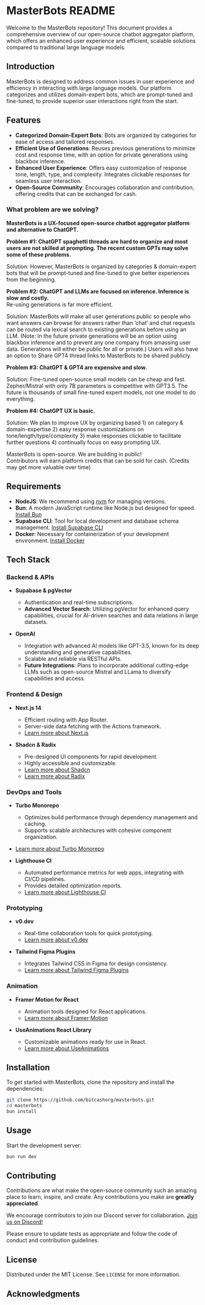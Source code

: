 # MasterBots README

Welcome to the MasterBots repository! This document provides a comprehensive overview of our open-source chatbot aggregator platform, which offers an enhanced user experience and efficient, scalable solutions compared to traditional large language models.

## Introduction

MasterBots is designed to address common issues in user experience and efficiency in interacting with large language models. Our platform categorizes and utilizes domain-expert bots, which are prompt-tuned and fine-tuned, to provide superior user interactions right from the start.

## Features

- **Categorized Domain-Expert Bots**: Bots are organized by categories for ease of access and tailored responses.
- **Efficient Use of Generations**: Reuses previous generations to minimize cost and response time, with an option for private generations using blackbox inference.
- **Enhanced User Experience**: Offers easy customization of response tone, length, type, and complexity. Integrates clickable responses for seamless user interaction.
- **Open-Source Community**: Encourages collaboration and contribution, offering credits that can be exchanged for cash.

### What problem are we solving?

**MasterBots is a UX-focused open-source chatbot aggregator platform and alternative to ChatGPT.**

**Problem #1: ChatGPT spaghetti threads are hard to organize and most users are not skilled at prompting. The recent custom GPTs may solve some of these problems.**

Solution: However, MasterBots is organized by categories & domain-expert bots that will be prompt-tuned and fine-tuned to give better experiences from the beginning.

**Problem #2: ChatGPT and LLMs are focused on inference. Inference is slow and costly.**  
Re-using generations is far more efficient.

Solution: MasterBots will make all user generations public so people who want answers can browse for answers rather than ‘chat’ and chat requests can be routed via lexical search to existing generations before using an LLM. (Note: In the future private generations will be an option using blackbox inference and to prevent any one company from amassing user data. Generations will either be public for all or private.) Users will also have an option to Share GPT4 thread links to MasterBots to be shared publicly.

**Problem #3: ChatGPT & GPT4 are expensive and slow.**

Solution: Fine-tuned open-source small models can be cheap and fast. Zepher/Mistral with only 7B parameters is competitive with GPT3.5. The future is thousands of small fine-tuned expert models, not one model to do everything.

**Problem #4: ChatGPT UX is basic.**

Solution: We plan to improve UX by organizing based 1) on category & domain-expertise 2) easy response customizations on tone/length/type/complexity 3) make responses clickable to facilitate further questions 4) continually focus on easy prompting UX.

MasterBots is open-source. We are building in public!  
Contributors will earn platform credits that can be sold for cash.
(Credits may get more valuable over time)

## Requirements

- **NodeJS**: We recommend using [nvm](https://github.com/nvm-sh/nvm) for managing versions.
- **Bun**: A modern JavaScript runtime like Node.js but designed for speed. [Install Bun](https://bun.sh/)
- **Supabase CLI**: Tool for local development and database schema management. [Install Supabase CLI](https://supabase.com/docs/guides/cli)
- **Docker**: Necessary for containerization of your development environment. [Install Docker](https://docs.docker.com/engine/install/)

## Tech Stack

### Backend & APIs

- **Supabase & pgVector**
  - Authentication and real-time subscriptions.
  - **Advanced Vector Search**: Utilizing pgVector for enhanced query capabilities, crucial for AI-driven searches and data relations in large datasets.

- **OpenAI**
  - Integration with advanced AI models like GPT-3.5, known for its deep understanding and generative capabilities.
  - Scalable and reliable via RESTful APIs.
  - **Future Integrations**: Plans to incorporate additional cutting-edge LLMs such as open-source Mistral and LLama to diversify capabilities and access.

### Frontend & Design

- **Next.js 14**
  - Efficient routing with App Router.
  - Server-side data fetching with the Actions framework.
  - [Learn more about Next.js](https://nextjs.org/docs/routing/introduction)

- **Shadcn & Radix**
  - Pre-designed UI components for rapid development.
  - Highly accessible and customizable.
  - [Learn more about Shadcn](https://shadcn.com/)
  - [Learn more about Radix](https://www.radix-ui.com/)

### DevOps and Tools

- **Turbo Monorepo**
  - Optimizes build performance through dependency management and caching.
  - Supports scalable architectures with cohesive component organization.
 

 - [Learn more about Turbo Monorepo](https://turborepo.org/)

- **Lighthouse CI**
  - Automated performance metrics for web apps, integrating with CI/CD pipelines.
  - Provides detailed optimization reports.
  - [Learn more about Lighthouse CI](https://developers.google.com/web/tools/lighthouse#ci)

### Prototyping

- **v0.dev**
  - Real-time collaboration tools for quick prototyping.
  - [Learn more about v0.dev](https://v0.dev/)

- **Tailwind Figma Plugins**
  - Integrates Tailwind CSS in Figma for design consistency.
  - [Learn more about Tailwind Figma Plugins](https://www.figma.com/community/file/1203061493325953101/shadcn-ui-design-system)

### Animation

- **Framer Motion for React**
  - Animation tools designed for React applications.
  - [Learn more about Framer Motion](https://www.framer.com/motion/)

- **UseAnimations React Library**
  - Customizable animations ready for use in React.
  - [Learn more about UseAnimations](https://useanimations.github.io/react-useanimations/)

## Installation

To get started with MasterBots, clone the repository and install the dependencies:

```bash
git clone https://github.com/bitcashorg/masterbots.git
cd masterbots
bun install
```

## Usage

Start the development server:

```bash
bun run dev
```

## Contributing

Contributions are what make the open-source community such an amazing place to learn, inspire, and create. Any contributions you make are **greatly appreciated**.

We encourage contributors to join our Discord server for collaboration. [Join us on Discord!](https://discord.com/invite/a4gwhT9G)

Please ensure to update tests as appropriate and follow the code of conduct and contribution guidelines.

## License

Distributed under the MIT License. See `LICENSE` for more information.

## Acknowledgments
